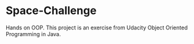 # Space-Challenge
Hands on OOP. This project is an exercise from Udacity Object Oriented Programming in Java.
